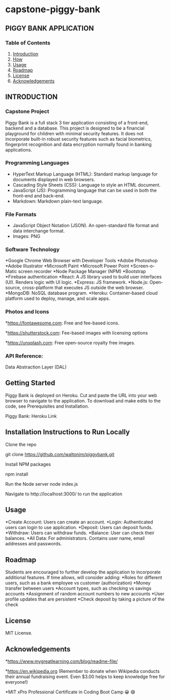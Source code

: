 # capstone-piggy-bank
## PIGGY BANK APPLICATION
### Table of Contents
1. [Introduction](##Introduction)
2. [How](##How)
3. [Usage](##Usage)
3. [Roadmap](##Roadmap)
4. [License](##License)
5. [Acknowledgements](##Acknowledgements)

## INTRODUCTION

### Capstone Project
Piggy Bank is a full stack 3 tier application consisting of a front-end, backend and a database. This project is designed to be a financial playground for children with minimal security features. It does not incorporate built-in robust security features such as facial biometrics, fingerprint recognition and data encryption normally found in banking applications. 

### Programming Languages
* HyperText Markup Language (HTML): Standard markup language for documents displayed in web browsers.
* Cascading Style Sheets (CSS): Language to style an HTML document.
* JavaScript (JS): Programming language that can be used in both the front-end and back-end.
* Markdown: Markdown plain-text language.

### File Formats
* JavaScript Object Notation (JSON). An open-standard file format and data interchange format.
* Images: PNG

### Software Technology
*Google Chrome Web Browser with Developer Tools
*Adobe Photoshop
*Adobe Illustrator
*Microsoft Paint
*Microsoft Power Point
*Screen-o-Matic screen recorder
*Node Package Manager (NPM)
*Bootstrap
*Firebase authentication
*React: A JS library used to build user interfaces (UI). Renders logic with UI logic.
*Express: JS framework.
*Node.js: Open-source, cross-platform that executes JS outside the web browser.
*MongoDB: NoSQL database program. 
*Heroku: Container-based cloud platform used to deploy, manage, and scale apps. 

### Photos and Icons
*https://fontawesome.com: Free and fee-based icons.

*https://shutterstock.com: Fee-based images with licensing options

*https://unsplash.com: Free open-source royalty free images.

### API Reference: 
Data Abstraction Layer (DAL)

## Getting Started
Piggy Bank is deployed on Heroku. Cut and paste the URL into your web browser to navigate to the application. To download and make edits to the code, see Prerequisites and Installation.

Piggy Bank: Heroku Link 

## Installation Instructions to Run Locally

Clone the repo

git clone https://github.com/waltonjm/piggybank.git

Install NPM packages

npm install

Run the Node server
	node index.js

Navigate to http://localhost:3000/ to run the application

## Usage
*Create Account: Users can create an account.
*Login: Authenticated users can login to use application.
*Deposit: Users can deposit funds.
*Withdraw: Users can withdraw funds.
*Balance: User can check their balances.
*All Data: For administrators. Contains user name, email addresses and passwords. 

## Roadmap
Students are encouraged to further develop the application to incorporate additional features. If time allows, will consider adding:
*Roles for different users, such as a bank employee vs customer (authorization)
*Money transfer between users
*Account types, such as checking vs savings accounts
*Assignment of random account numbers to new accounts
*User profile updates that are persistent
*Check deposit by taking a picture of the check

## License
MIT License.

## Acknowledgements
*https://www.mygreatlearning.com/blog/readme-file/

*https://en.wikipedia.org (Remember to donate when Wikipedia conducts their annual fundraising event. Even $3.00 helps to keep knowledge free for everyone!)

*MIT xPro Professional Certificate in Coding Boot Camp
:grinning: :sweat_smile:


